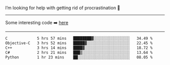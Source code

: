 I’m looking for help with getting rid of procrastination 🤔

-----

Some interesting code :arrow_right: [here](https://github.com/zhen8838/playground)

-----

<!--START_SECTION:waka-->

```txt
C             5 hrs 57 mins   ████████▓░░░░░░░░░░░░░░░░   34.49 %
Objective-C   3 hrs 52 mins   █████▓░░░░░░░░░░░░░░░░░░░   22.45 %
C++           3 hrs 14 mins   ████▓░░░░░░░░░░░░░░░░░░░░   18.72 %
C#            2 hrs 21 mins   ███▒░░░░░░░░░░░░░░░░░░░░░   13.64 %
Python        1 hr 23 mins    ██░░░░░░░░░░░░░░░░░░░░░░░   08.05 %
```

<!--END_SECTION:waka-->

<!--
**zhen8838/zhen8838** is a ✨ _special_ ✨ repository because its `README.md` (this file) appears on your GitHub profile.

Here are some ideas to get you started:

- 🔭 I’m currently working on ...
- 🌱 I’m currently learning ...
- 👯 I’m looking to collaborate on ...
 ...
- 💬 Ask me about ...
- 📫 How to reach me: ...
- 😄 Pronouns: ...
- ⚡ Fun fact: ...
-->
